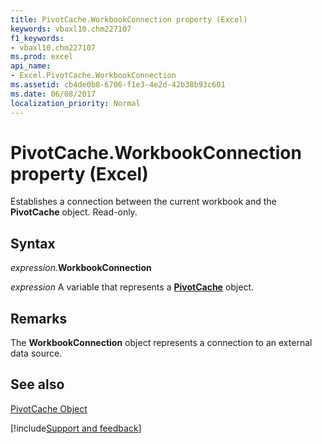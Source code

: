 ```yaml
---
title: PivotCache.WorkbookConnection property (Excel)
keywords: vbaxl10.chm227107
f1_keywords:
- vbaxl10.chm227107
ms.prod: excel
api_name:
- Excel.PivotCache.WorkbookConnection
ms.assetid: cb4de0b8-6706-f1e3-4e2d-42b38b93c601
ms.date: 06/08/2017
localization_priority: Normal
---
```



# PivotCache.WorkbookConnection property (Excel)

Establishes a connection between the current workbook and the  **PivotCache** object. Read-only.


## Syntax

_expression_.**WorkbookConnection**

_expression_ A variable that represents a **[PivotCache](Excel.PivotCache.md)** object.


## Remarks

The  **WorkbookConnection** object represents a connection to an external data source.


## See also


[PivotCache Object](Excel.PivotCache.md)

[!include[Support and feedback](~/includes/feedback-boilerplate.md)]